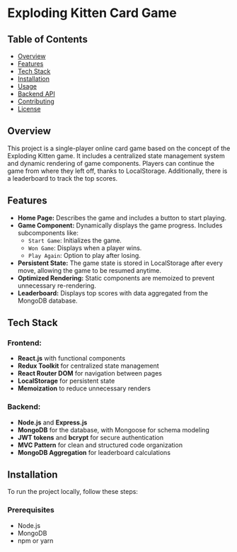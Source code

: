 # Exploding Kitten Card Game

## Table of Contents

- [Overview](#overview)
- [Features](#features)
- [Tech Stack](#tech-stack)
- [Installation](#installation)
- [Usage](#usage)
- [Backend API](#backend-api)
- [Contributing](#contributing)
- [License](#license)

## Overview

This project is a single-player online card game based on the concept of the Exploding Kitten game. It includes a centralized state management system and dynamic rendering of game components. Players can continue the game from where they left off, thanks to LocalStorage. Additionally, there is a leaderboard to track the top scores.

## Features

- **Home Page:** Describes the game and includes a button to start playing.
- **Game Component:** Dynamically displays the game progress. Includes subcomponents like:
  - `Start Game`: Initializes the game.
  - `Won Game`: Displays when a player wins.
  - `Play Again`: Option to play after losing.
- **Persistent State:** The game state is stored in LocalStorage after every move, allowing the game to be resumed anytime.
- **Optimized Rendering:** Static components are memoized to prevent unnecessary re-rendering.
- **Leaderboard:** Displays top scores with data aggregated from the MongoDB database.

## Tech Stack

### Frontend:

- **React.js** with functional components
- **Redux Toolkit** for centralized state management
- **React Router DOM** for navigation between pages
- **LocalStorage** for persistent state
- **Memoization** to reduce unnecessary renders

### Backend:

- **Node.js** and **Express.js**
- **MongoDB** for the database, with Mongoose for schema modeling
- **JWT tokens** and **bcrypt** for secure authentication
- **MVC Pattern** for clean and structured code organization
- **MongoDB Aggregation** for leaderboard calculations

## Installation

To run the project locally, follow these steps:

### Prerequisites

- Node.js
- MongoDB
- npm or yarn
